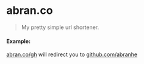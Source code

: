# abran.co

> My pretty simple url shortener.

#### Example:

[abran.co/gh](http://abran.co/gh) will redirect you to [github.com/abranhe](https://github.com/abranhe)
